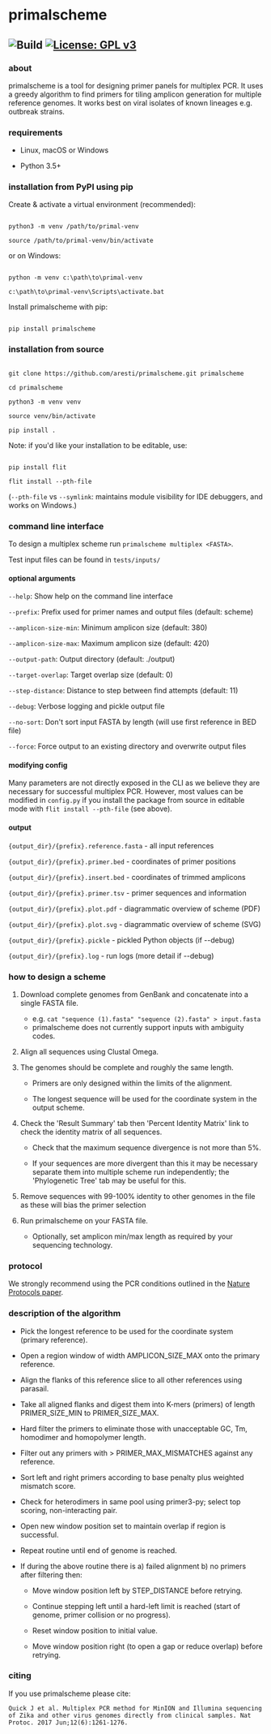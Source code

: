 # primalscheme

![Build](https://github.com/aresti/primalscheme/workflows/Build/badge.svg)
[![License: GPL v3](https://img.shields.io/badge/License-GPLv3-blue.svg)](https://www.gnu.org/licenses/gpl-3.0)
---

### about

primalscheme is a tool for designing primer panels for multiplex PCR. It uses a greedy algorithm to find primers for tiling amplicon generation for multiple reference genomes. It works best on viral isolates of known lineages e.g. outbreak strains.

### requirements

* Linux, macOS or Windows

* Python 3.5+

### installation from PyPI using pip

Create & activate a virtual environment (recommended):

```

python3 -m venv /path/to/primal-venv

source /path/to/primal-venv/bin/activate

```

or on Windows:

```

python -m venv c:\path\to\primal-venv

c:\path\to\primal-venv\Scripts\activate.bat

```

Install primalscheme with pip:

```

pip install primalscheme

```

### installation from source

```

git clone https://github.com/aresti/primalscheme.git primalscheme

cd primalscheme

python3 -m venv venv

source venv/bin/activate

pip install .

```

Note: if you'd like your installation to be editable, use:

```

pip install flit

flit install --pth-file

```

(`--pth-file` vs `--symlink`: maintains module visibility for IDE debuggers, and works on Windows.)

### command line interface

To design a multiplex scheme run `primalscheme multiplex <FASTA>`.

Test input files can be found in `tests/inputs/`

#### optional arguments

`--help`: Show help on the command line interface

`--prefix`: Prefix used for primer names and output files (default: scheme)

`--amplicon-size-min`: Minimum amplicon size (default: 380)

`--amplicon-size-max`: Maximum amplicon size (default: 420)

`--output-path`: Output directory (default: ./output)

`--target-overlap`: Target overlap size (default: 0)

`--step-distance`: Distance to step between find attempts (default: 11)

`--debug`: Verbose logging and pickle output file

`--no-sort`: Don't sort input FASTA by length (will use first reference in BED file)

`--force`: Force output to an existing directory and overwrite output files

#### modifying config

Many parameters are not directly exposed in the CLI as we believe they are necessary for successful multiplex PCR. However, most values can be modified in `config.py` if you install the package from source in editable mode with `flit install --pth-file` (see above).

#### output

`{output_dir}/{prefix}.reference.fasta` - all input references

`{output_dir}/{prefix}.primer.bed` - coordinates of primer positions

`{output_dir}/{prefix}.insert.bed` - coordinates of trimmed amplicons

`{output_dir}/{prefix}.primer.tsv` - primer sequences and information

`{output_dir}/{prefix}.plot.pdf` - diagrammatic overview of scheme (PDF)

`{output_dir}/{prefix}.plot.svg` - diagrammatic overview of scheme (SVG)

`{output_dir}/{prefix}.pickle` - pickled Python objects (if --debug)

`{output_dir}/{prefix}.log` - run logs (more detail if --debug)

### how to design a scheme

1. Download complete genomes from GenBank and concatenate into a single FASTA file.
	- e.g. `cat "sequence (1).fasta" "sequence (2).fasta" > input.fasta`
	- primalscheme does not currently support inputs with ambiguity codes.

3. Align all sequences using Clustal Omega.

4. The genomes should be complete and roughly the same length.

	- Primers are only designed within the limits of the alignment.

	- The longest sequence will be used for the coordinate system in the output scheme.

4. Check the 'Result Summary' tab then 'Percent Identity Matrix' link to check the identity matrix of all sequences.

	- Check that the maximum sequence divergence is not more than 5%.

	- If your sequences are more divergent than this it may be necessary separate them into multiple scheme run independently; the 'Phylogenetic Tree' tab may be useful for this.

5. Remove sequences with 99-100% identity to other genomes in the file as these will bias the primer selection

6. Run primalscheme on your FASTA file.

	- Optionally, set amplicon min/max length as required by your sequencing technology.

### protocol

We strongly recommend using the PCR conditions outlined in the <a href="http://www.nature.com/nprot/journal/v12/n6/full/nprot.2017.066.html">Nature Protocols paper</a>.

### description of the algorithm

- Pick the longest reference to be used for the coordinate system (primary reference).

- Open a region window of width AMPLICON_SIZE_MAX onto the primary reference.

- Align the flanks of this reference slice to all other references using parasail.

- Take all aligned flanks and digest them into K-mers (primers) of length PRIMER_SIZE_MIN to PRIMER_SIZE_MAX.

- Hard filter the primers to eliminate those with unacceptable GC, Tm, homodimer and homopolymer length.

- Filter out any primers with > PRIMER_MAX_MISMATCHES against any reference.

- Sort left and right primers according to base penalty plus weighted mismatch score.

- Check for heterodimers in same pool using primer3-py; select top scoring, non-interacting pair.

- Open new window position set to maintain overlap if region is successful.

- Repeat routine until end of genome is reached.

- If during the above routine there is a) failed alignment b) no primers after filtering then:

	- Move window position left by STEP_DISTANCE before retrying.
	
	- Continue stepping left until a hard-left limit is reached (start of genome, primer collision or no progress).
	
	- Reset window position to initial value.
	
	- Move window position right (to open a gap or reduce overlap) before retrying.

### citing

If you use primalscheme please cite:

```Quick J et al. Multiplex PCR method for MinION and Illumina sequencing of Zika and other virus genomes directly from clinical samples. Nat Protoc. 2017 Jun;12(6):1261-1276.```